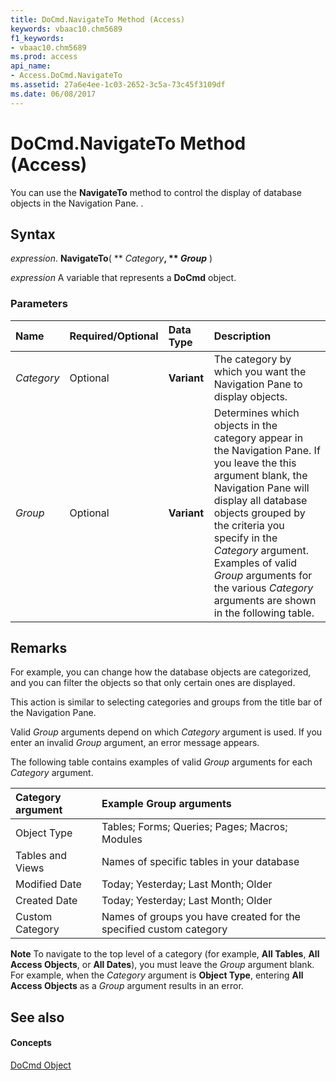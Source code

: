 ```yaml
---
title: DoCmd.NavigateTo Method (Access)
keywords: vbaac10.chm5689
f1_keywords:
- vbaac10.chm5689
ms.prod: access
api_name:
- Access.DoCmd.NavigateTo
ms.assetid: 27a6e4ee-1c03-2652-3c5a-73c45f3109df
ms.date: 06/08/2017
---
```



# DoCmd.NavigateTo Method (Access)

You can use the  **NavigateTo** method to control the display of database objects in the Navigation Pane. .


## Syntax

 _expression_. **NavigateTo**( ** _Category_**, ** _Group_** )

 _expression_ A variable that represents a **DoCmd** object.


### Parameters



|**Name**|**Required/Optional**|**Data Type**|**Description**|
|:-----|:-----|:-----|:-----|
| _Category_|Optional|**Variant**|The category by which you want the Navigation Pane to display objects. |
| _Group_|Optional|**Variant**|Determines which objects in the category appear in the Navigation Pane. If you leave the this argument blank, the Navigation Pane will display all database objects grouped by the criteria you specify in the  _Category_ argument. Examples of valid _Group_ arguments for the various _Category_ arguments are shown in the following table.|

## Remarks

For example, you can change how the database objects are categorized, and you can filter the objects so that only certain ones are displayed. 

This action is similar to selecting categories and groups from the title bar of the Navigation Pane.

Valid  _Group_ arguments depend on which _Category_ argument is used. If you enter an invalid _Group_ argument, an error message appears.

The following table contains examples of valid  _Group_ arguments for each _Category_ argument.



|**Category argument**|**Example Group arguments**|
|:-----|:-----|
|Object Type|Tables; Forms; Queries; Pages; Macros; Modules|
|Tables and Views|Names of specific tables in your database|
|Modified Date|Today; Yesterday; Last Month; Older|
|Created Date|Today; Yesterday; Last Month; Older|
|Custom Category|Names of groups you have created for the specified custom category|

 **Note**  To navigate to the top level of a category (for example,  **All Tables**,  **All Access Objects**, or  **All Dates**), you must leave the  _Group_ argument blank. For example, when the _Category_ argument is **Object Type**, entering **All Access Objects** as a _Group_ argument results in an error.


## See also


#### Concepts


[DoCmd Object](docmd-object-access.md)

